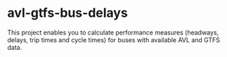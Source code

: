 # avl-gtfs-bus-delays

This project enables you to calculate performance measures (headways, delays, trip times and cycle times) for buses with available AVL and GTFS data.
